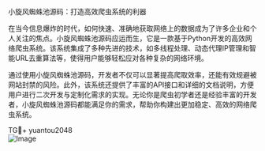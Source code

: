 小旋风蜘蛛池源码：打造高效爬虫系统的利器

在当今信息爆炸的时代，如何快速、准确地获取网络上的数据成为了许多企业和个人关注的焦点。小旋风蜘蛛池源码应运而生，它是一款基于Python开发的高效网络爬虫系统。该系统集成了多种先进的技术，如多线程处理、动态代理IP管理和智能URL去重算法等，使得用户能够轻松应对各种复杂的网络环境。

通过使用小旋风蜘蛛池源码，开发者不仅可以显著提高爬取效率，还能有效规避被网站封禁的风险。此外，该系统还提供了丰富的API接口和详细的文档说明，方便用户进行二次开发与定制化需求的实现。无论你是爬虫初学者还是经验丰富的开发者，小旋风蜘蛛池源码都能满足你的需求，帮助你构建出更加稳定、高效的网络爬虫系统。

TG💪+ yuantou2048  
![Image](https://github.com/user-attachments/assets/42a5a4a5-fea9-4a1d-8aa0-73e57e430cca)